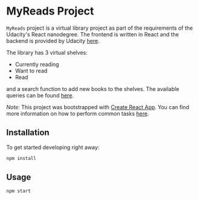 # MyReads Project

`MyReads` project is a virtual library project as part of the requirements of the Udacity's React nanodegree. The frontend is written in React and the backend is provided by Udacity [here](https://reactnd-books-api.udacity.com).

The library has 3 virtual shelves:
* Currently reading
* Want to read
* Read

and a search function to add new books to the shelves. The available queries can be found [here](SEARCH_TERMS.md).

_Note_: This project was bootstrapped with [Create React App](https://github.com/facebookincubator/create-react-app). You can find more information on how to perform common tasks [here](https://github.com/facebookincubator/create-react-app/blob/master/packages/react-scripts/template/README.md).

## Installation
To get started developing right away:

````bash
npm install
````

## Usage

````bash
npm start
````